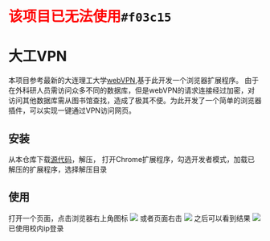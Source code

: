 # <b style='color:red'>该项目已无法使用</b>`#f03c15`
# 大工VPN
本项目参考最新的大连理工大学[webVPN](https://webvpn.dlut.edu.cn/ "webVPN"),基于此开发一个浏览器扩展程序。
由于在外科研人员需访问众多不同的数据库，但是webVPN的请求连接经过加密，对访问其他数据库需从图书馆查找，造成了极其不便。为此开发了一个简单的浏览器插件，可以实现一键通过VPN访问网页。

## 安装
从本仓库下载[源代码](https://codeload.github.com/dlutor/dlutvpn/zip/master)，解压，
打开Chrome扩展程序，勾选开发者模式，加载已解压的扩展程序，选择解压目录

## 使用
打开一个页面，点击浏览器右上角图标
![](https://i.imgur.com/o2puVLq.jpg)
或者页面右击
![](https://i.imgur.com/HFFVxk6.jpg)
之后可以看到结果
![](https://i.imgur.com/agOzeck.jpg)
已使用校内ip登录
